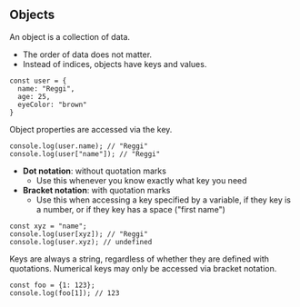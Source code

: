 ## Objects

An object is a collection of data.
- The order of data does not matter.
- Instead of indices, objects have keys and values.

```
const user = {
  name: "Reggi",
  age: 25,
  eyeColor: "brown"
}
```

Object properties are accessed via the key.
```
console.log(user.name); // "Reggi"
console.log(user["name"]); // "Reggi"
```
- **Dot notation**: without quotation marks
  - Use this whenever you know exactly what key you need
- **Bracket notation**: with quotation marks
  - Use this when accessing a key specified by a variable, if they key is a number, or if they key has a space ("first name")
```
const xyz = "name";
console.log(user[xyz]); // "Reggi"
console.log(user.xyz); // undefined
```

Keys are always a string, regardless of whether they are defined with quotations. Numerical keys may only be accessed via bracket notation.
```
const foo = {1: 123};
console.log(foo[1]); // 123
```